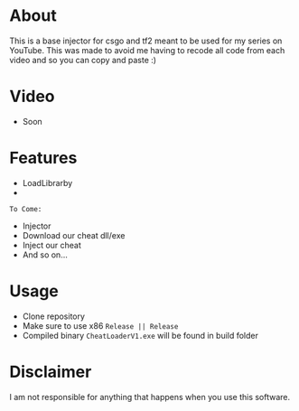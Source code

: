 # About
This is a base injector for csgo and tf2 meant to be used for my series on YouTube. This was made to avoid me having to recode all code from each video and so you can copy and paste :)

# Video
- Soon

# Features
- LoadLibrarby
- 

`To Come:`

- Injector
- Download our cheat dll/exe
- Inject our cheat
- And so on...

# Usage
- Clone repository
- Make sure to use x86 `Release || Release`
- Compiled binary `CheatLoaderV1.exe` will be found in build folder

# Disclaimer
I am not responsible for anything that happens when you use this software.

